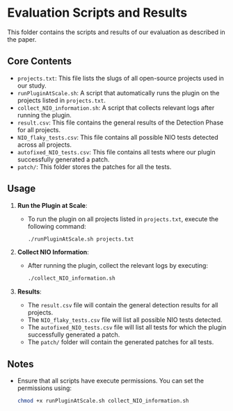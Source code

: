 # Evaluation Scripts and Results

This folder contains the scripts and results of our evaluation as described in the paper.

## Core Contents

- `projects.txt`: This file lists the slugs of all open-source projects used in our study.
- `runPluginAtScale.sh`: A script that automatically runs the plugin on the projects listed in `projects.txt`.
- `collect_NIO_information.sh`: A script that collects relevant logs after running the plugin.
- `result.csv`: This file contains the general results of the Detection Phase for all projects.
- `NIO_flaky_tests.csv`: This file contains all possible NIO tests detected across all projects.
- `autofixed_NIO_tests.csv`: This file contains all tests where our plugin successfully generated a patch.
- `patch/`: This folder stores the patches for all the tests.

## Usage

1. **Run the Plugin at Scale**:
   - To run the plugin on all projects listed in `projects.txt`, execute the following command:
     ```sh
     ./runPluginAtScale.sh projects.txt
     ```

2. **Collect NIO Information**:
   - After running the plugin, collect the relevant logs by executing:
     ```sh
     ./collect_NIO_information.sh
     ```

3. **Results**:
   - The `result.csv` file will contain the general detection results for all projects.
   - The `NIO_flaky_tests.csv` file will list all possible NIO tests detected.
   - The `autofixed_NIO_tests.csv` file will list all tests for which the plugin successfully generated a patch.
   - The `patch/` folder will contain the generated patches for all tests.

## Notes

- Ensure that all scripts have execute permissions. You can set the permissions using:
  ```sh
  chmod +x runPluginAtScale.sh collect_NIO_information.sh

